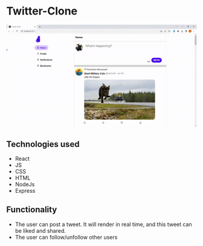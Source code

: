 # Twitter-Clone

<img src="assets/twitterCloneGif.gif">

## Technologies used

- React
- JS
- CSS
- HTML
- NodeJs
- Express

## Functionality

- The user can post a tweet. It will render in real time, and this tweet can be liked and shared.
- The user can follow/unfollow other users
